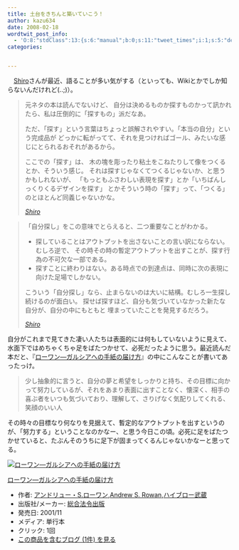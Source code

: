 ```yaml
---
title: 土台をきちんと築いていこう！
author: kazu634
date: 2008-02-18
wordtwit_post_info:
  - 'O:8:"stdClass":13:{s:6:"manual";b:0;s:11:"tweet_times";i:1;s:5:"delay";i:0;s:7:"enabled";i:1;s:10:"separation";s:2:"60";s:7:"version";s:3:"3.7";s:14:"tweet_template";b:0;s:6:"status";i:2;s:6:"result";a:0:{}s:13:"tweet_counter";i:2;s:13:"tweet_log_ids";a:1:{i:0;i:3743;}s:9:"hash_tags";a:0:{}s:8:"accounts";a:1:{i:0;s:7:"kazu634";}}'
categories:


---
```

<div class="section">
<p>
    　<a href="http://practical-scheme.net/wiliki/wiliki.cgi?Shiro#810a5635204cc290c66bf54c4ebc67cf" onclick="__gaTracker('send', 'event', 'outbound-article', 'http://practical-scheme.net/wiliki/wiliki.cgi?Shiro#810a5635204cc290c66bf54c4ebc67cf', 'Shiro');" target="_blank">Shiro</a>さんが最近、語ることが多い気がする（といっても、Wikiとかでしか知らないんだけれど(..;)）。
</p>
  
<blockquote title="Shiro" cite="http://practical-scheme.net/wiliki/wiliki.cgi?Shiro#810a5635204cc290c66bf54c4ebc67cf">
<p>
      元ネタの本は読んでないけど、 自分は決めるものか探すものかって訊かれたら、私は圧倒的に「探すもの」派だなあ。
</p>
    
<p>
      ただ、「探す」という言葉はちょっと誤解されやすい。「本当の自分」という完成品が どっかに転がってて、それを見つければゴール、みたいな感じにとられるおそれがあるから。
</p>
    
<p>
      ここでの「探す」は、 木の塊を彫ったり粘土をこねたりして像をつくるとか、そういう感じ。 それは探すじゃなくてつくるじゃないか、と思うかもしれないが、 「もっともふさわしい表現を探す」とか「いちばんしっくりくるデザインを探す」 とかそういう時の「探す」って、「つくる」のとほとんど同義じゃないかな。
</p>
    
<p>
<cite><a href="http://practical-scheme.net/wiliki/wiliki.cgi?Shiro#810a5635204cc290c66bf54c4ebc67cf" onclick="__gaTracker('send', 'event', 'outbound-article', 'http://practical-scheme.net/wiliki/wiliki.cgi?Shiro#810a5635204cc290c66bf54c4ebc67cf', 'Shiro');" target="_blank">Shiro</a></cite>
</p>
</blockquote>
  
<blockquote title="Shiro" cite="http://practical-scheme.net/wiliki/wiliki.cgi?Shiro#810a5635204cc290c66bf54c4ebc67cf">
<p>
      「自分探し」をこの意味でとらえると、二つ重要なことがわかる。
</p>
    
<ul>
<li>
        探していることはアウトプットを出さないことの言い訳にならない。むしろ逆で、 その時その時の暫定アウトプットを出すことが、探す行為の不可欠な一部である。
</li>
<li>
        探すことに終わりはない。ある時点での到達点は、同時に次の表現に向けた足場でしかない。
</li>
</ul>
    
<p>
      こういう「自分探し」なら、止まらないのは大いに結構。むしろ一生探し続けるのが面白い。 探せば探すほど、自分も気づいていなかった新たな自分が、自分の中にもともと 埋まっていたことを発見するだろう。
</p>
    
<p>
<cite><a href="http://practical-scheme.net/wiliki/wiliki.cgi?Shiro#810a5635204cc290c66bf54c4ebc67cf" onclick="__gaTracker('send', 'event', 'outbound-article', 'http://practical-scheme.net/wiliki/wiliki.cgi?Shiro#810a5635204cc290c66bf54c4ebc67cf', 'Shiro');" target="_blank">Shiro</a></cite>
</p>
</blockquote>
  
<p>
    自分がこれまで見てきた凄い人たちは表面的には何もしていないように見えて、水面下ではめちゃくちゃ足をばたつかせて、必死だったように思う。最近読んだ本だと、『<a href="http://d.hatena.ne.jp/asin/4893467298" onclick="__gaTracker('send', 'event', 'outbound-article', 'http://d.hatena.ne.jp/asin/4893467298', 'ローワン―ガルシアへの手紙の届け方');">ローワン―ガルシアへの手紙の届け方</a>』の中にこんなことが書いてあったっけ。
</p>
  
<blockquote>
<p>
      少し抽象的に言うと、自分の夢と希望をしっかりと持ち、その目標に向かって努力しているが、それをあまり表面に出すことなく、懐深く、相手の喜ぶ者をいつも気づいており、理解して、さりげなく気配りしてくれる、笑顔のいい人
</p>
</blockquote>
  
<p>
    その時々の目標なり何なりを見据えて、暫定的なアウトプットを出すというのが、「努力する」ということなのかなー、と思う今日この頃。必死に足をばたつかせていると、たぶんそのうちに足下が固まってくるんじゃないかなーと思ってる。
</p>
  
<div class="hatena-asin-detail">
<a href="http://www.amazon.co.jp/dp/4893467298/?tag=hatena_st1-22&ascsubtag=d-7ibv" onclick="__gaTracker('send', 'event', 'outbound-article', 'http://www.amazon.co.jp/dp/4893467298/?tag=hatena_st1-22&ascsubtag=d-7ibv', '');"><img src="https://images-na.ssl-images-amazon.com/images/I/515CBNBWJ7L._SL160_.jpg" class="hatena-asin-detail-image" alt="ローワン―ガルシアへの手紙の届け方" title="ローワン―ガルシアへの手紙の届け方" /></a></p> 
    
<div class="hatena-asin-detail-info">
<p class="hatena-asin-detail-title">
<a href="http://www.amazon.co.jp/dp/4893467298/?tag=hatena_st1-22&ascsubtag=d-7ibv" onclick="__gaTracker('send', 'event', 'outbound-article', 'http://www.amazon.co.jp/dp/4893467298/?tag=hatena_st1-22&ascsubtag=d-7ibv', 'ローワン―ガルシアへの手紙の届け方');">ローワン―ガルシアへの手紙の届け方</a>
</p>
      
<ul>
<li>
<span class="hatena-asin-detail-label">作者:</span> <a href="http://d.hatena.ne.jp/keyword/%A5%A2%A5%F3%A5%C9%A5%EA%A5%E5%A1%BC%A1%A6S%2E%A5%ED%A1%BC%A5%EF%A5%F3" onclick="__gaTracker('send', 'event', 'outbound-article', 'http://d.hatena.ne.jp/keyword/%A5%A2%A5%F3%A5%C9%A5%EA%A5%E5%A1%BC%A1%A6S%2E%A5%ED%A1%BC%A5%EF%A5%F3', 'アンドリュー・S.ローワン');" class="keyword">アンドリュー・S.ローワン</a>,<a href="http://d.hatena.ne.jp/keyword/Andrew%20S%2E%20Rowan" onclick="__gaTracker('send', 'event', 'outbound-article', 'http://d.hatena.ne.jp/keyword/Andrew%20S%2E%20Rowan', 'Andrew S. Rowan');" class="keyword">Andrew S. Rowan</a>,<a href="http://d.hatena.ne.jp/keyword/%A5%CF%A5%A4%A5%D6%A5%ED%A1%BC%C9%F0%C2%A2" onclick="__gaTracker('send', 'event', 'outbound-article', 'http://d.hatena.ne.jp/keyword/%A5%CF%A5%A4%A5%D6%A5%ED%A1%BC%C9%F0%C2%A2', 'ハイブロー武蔵');" class="keyword">ハイブロー武蔵</a>
</li>
<li>
<span class="hatena-asin-detail-label">出版社/メーカー:</span> <a href="http://d.hatena.ne.jp/keyword/%C1%ED%B9%E7%CB%A1%CE%E1%BD%D0%C8%C7" onclick="__gaTracker('send', 'event', 'outbound-article', 'http://d.hatena.ne.jp/keyword/%C1%ED%B9%E7%CB%A1%CE%E1%BD%D0%C8%C7', '総合法令出版');" class="keyword">総合法令出版</a>
</li>
<li>
<span class="hatena-asin-detail-label">発売日:</span> 2001/11
</li>
<li>
<span class="hatena-asin-detail-label">メディア:</span> 単行本
</li>
<li>
<span class="hatena-asin-detail-label">クリック</span>: 1回
</li>
<li>
<a href="http://d.hatena.ne.jp/asin/4893467298" onclick="__gaTracker('send', 'event', 'outbound-article', 'http://d.hatena.ne.jp/asin/4893467298', 'この商品を含むブログ (1件) を見る');" target="_blank">この商品を含むブログ (1件) を見る</a>
</li>
</ul>
</div>
    
<div class="hatena-asin-detail-foot">
</div>
</div>
</div>
